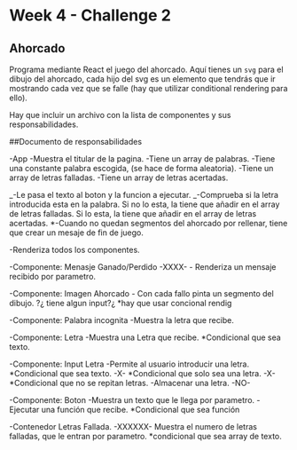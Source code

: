 # Week 4 - Challenge 2

## Ahorcado

Programa mediante React el juego del ahorcado. Aquí tienes un `svg` para el dibujo del ahorcado, cada hijo del svg es un elemento que tendrás que ir mostrando cada vez que se falle (hay que utilizar conditional rendering para ello).

Hay que incluir un archivo con la lista de componentes y sus responsabilidades.

##Documento de responsabilidades

-App
-Muestra el titular de la pagina.
-Tiene un array de palabras.
-Tiene una constante palabra escogida, (se hace de forma aleatoria).
-Tiene un array de letras falladas.
-Tiene un array de letras acertadas.

_-Le pasa el texto al boton y la funcion a ejecutar.
_-Comprueba si la letra introducida esta en la palabra.
Si no lo esta, la tiene que añadir en el array de letras falladas.
Si lo esta, la tiene que añadir en el array de letras acertadas.
\*-Cuando no quedan segmentos del ahorcado por rellenar, tiene que crear un mesaje de fin de juego.

-Renderiza todos los componentes.

-Componente: Menasje Ganado/Perdido -XXXX- - Renderiza un mensaje recibido por parametro.

-Componente: Imagen Ahorcado - Con cada fallo pinta un segmento del dibujo. ?¿ tiene algun input?¿
\*hay que usar concional rendig

-Componente: Palabra incognita
-Muestra la letra que recibe.

-Componente: Letra
-Muestra una Letra que recibe.
\*Condicional que sea texto.

-Componente: Input Letra
-Permite al usuario introducir una letra.
\*Condicional que sea texto. -X-
\*Condicional que solo sea una letra. -X-
\*Condicional que no se repitan letras.
-Almacenar una letra. -NO-

-Componente: Boton
-Muestra un texto que le llega por parametro.
-Ejecutar una función que recibe.
\*Condicional que sea función

-Contenedor Letras Fallada. -XXXXXX-
Muestra el numero de letras falladas, que le entran por parametro.
\*condicional que sea array de texto.
